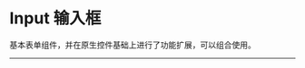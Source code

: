 # Input 输入框

基本表单组件，并在原生控件基础上进行了功能扩展，可以组合使用。

---

<script setup>
import InputBasicUse from "./component/input-basic-use.md"
import InputStatus from "./component/input-status.md"
import InputSize from "./component/input-size.md"
import InputPrefix from "./component/input-prefix.md"
import InputAppend from "./component/input-append.md"
import InputWordCount from "./component/input-word-count.md"
import InputGroup from "./component/input-group.md"
import InputSearch from "./component/input-search.md"
import InputSearchCustom from "./component/input-search-custom.md"
import InputSearchLoading from "./component/input-search-loading.md"
import InputPassword from "./component/input-password.md"
import InputApi from "./component/input-api.md"
</script>

<input-basic-use />
<input-status />
<input-size />
<input-prefix />
<input-append />
<input-word-count />
<input-group />
<input-search />
<input-search-custom />
<input-search-loading />
<input-password />
<input-api />
